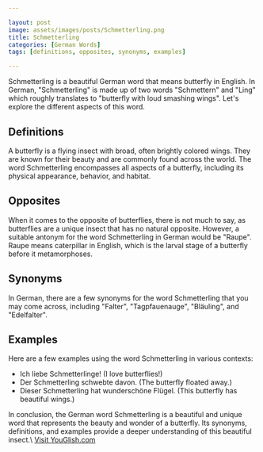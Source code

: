 ```yaml
---

layout: post
image: assets/images/posts/Schmetterling.png
title: Schmetterling
categories: [German Words]
tags: [definitions, opposites, synonyms, examples]

---
```


Schmetterling is a beautiful German word that means butterfly in English. In German, "Schmetterling" is made up of two words "Schmettern" and "Ling" which roughly translates to "butterfly with loud smashing wings". Let's explore the different aspects of this word.

## Definitions

A butterfly is a flying insect with broad, often brightly colored wings. They are known for their beauty and are commonly found across the world. The word Schmetterling encompasses all aspects of a butterfly, including its physical appearance, behavior, and habitat.

## Opposites

When it comes to the opposite of butterflies, there is not much to say, as butterflies are a unique insect that has no natural opposite. However, a suitable antonym for the word Schmetterling in German would be "Raupe". Raupe means caterpillar in English, which is the larval stage of a butterfly before it metamorphoses.

## Synonyms

In German, there are a few synonyms for the word Schmetterling that you may come across, including "Falter", "Tagpfauenauge", "Bläuling", and "Edelfalter".

## Examples

Here are a few examples using the word Schmetterling in various contexts:

- Ich liebe Schmetterlinge! (I love butterflies!)
- Der Schmetterling schwebte davon. (The butterfly floated away.)
- Dieser Schmetterling hat wunderschöne Flügel. (This butterfly has beautiful wings.)

In conclusion, the German word Schmetterling is a beautiful and unique word that represents the beauty and wonder of a butterfly. Its synonyms, definitions, and examples provide a deeper understanding of this beautiful insect.\ <a id="yg-widget-0" class="youglish-widget" data-query="Schmetterling" data-lang="german" data-components="8412" data-auto-start="0" data-bkg-color="theme_light" data-title="How%20to%20pronounce%20Schmetterling%20in%20German"  rel="nofollow" href="https://youglish.com">Visit YouGlish.com</a><script async src="https://youglish.com/public/emb/widget.js" charset="utf-8"></script>